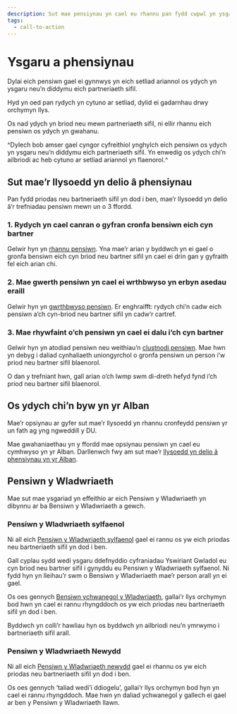 ```yaml
---
description: Sut mae pensiynau yn cael eu rhannu pan fydd cwpwl yn ysgaru neu’n dod a’u partneriaeth sifil i ben.
tags:
  - call-to-action
---
```


# Ysgaru a phensiynau

Dylai eich pensiwn gael ei gynnwys yn eich setliad ariannol os ydych yn ysgaru neu’n diddymu eich partneriaeth sifil.

Hyd yn oed pan rydych yn cytuno ar setliad, dylid ei gadarnhau drwy orchymyn llys.

Os nad ydych yn briod neu mewn partneriaeth sifil, ni ellir rhannu eich pensiwn os ydych yn gwahanu.

^Dylech bob amser gael cyngor cyfreithiol ynghylch eich pensiwn os ydych yn ysgaru neu’n diddymu eich partneriaeth sifil. Yn enwedig os ydych chi’n ailbriodi ac heb cytuno ar setliad ariannol yn flaenorol.^

## Sut mae’r llysoedd yn delio â phensiynau

Pan fydd priodas neu bartneriaeth sifil yn dod i ben, mae’r llysoedd yn delio â’r trefniadau pensiwn mewn un o 3 ffordd.

### 1. Rydych yn cael canran o gyfran cronfa bensiwn eich cyn bartner

Gelwir hyn yn [rhannu pensiwn](http://www.pensionsadvisoryservice.org.uk/about-pensions/when-things-change/when-relationships-end/pension-sharing). Yna mae’r arian y byddwch yn ei gael o gronfa bensiwn eich cyn briod neu bartner sifil yn cael ei drin gan y gyfraith fel eich arian chi.

### 2. Mae gwerth pensiwn yn cael ei wrthbwyso yn erbyn asedau eraill

Gelwir hyn yn [gwrthbwyso pensiwn](http://www.pensionsadvisoryservice.org.uk/about-pensions/when-things-change/when-relationships-end/pension-offsetting). Er enghraifft: rydych chi’n cadw eich pensiwn a’ch cyn-briod neu bartner sifil yn cadw’r cartref.

### 3. Mae rhywfaint o’ch pensiwn yn cael ei dalu i’ch cyn bartner

Gelwir hyn yn atodiad pensiwn neu weithiau’n [clustnodi pensiwn](http://www.pensionsadvisoryservice.org.uk/about-pensions/when-things-change/when-relationships-end/pension-earmarking). Mae hwn yn debyg i daliad cynhaliaeth uniongyrchol o gronfa pensiwn un person i’w priod neu bartner sifil blaenorol.

O dan y trefniant hwn, gall arian o’ch lwmp swm di-dreth hefyd fynd i’ch priod neu bartner sifil blaenorol.


## Os ydych chi’n byw yn yr Alban

Mae’r opsiynau ar gyfer sut mae’r llysoedd yn rhannu cronfeydd pensiwn yr un fath ag yng ngweddill y DU.

Mae gwahaniaethau yn y ffordd mae opsiynau pensiwn yn cael eu cymhwyso yn yr Alban. Darllenwch fwy am sut mae’r [llysoedd yn delio â phensiynau yn yr Alban](https://www.moneyadviceservice.org.uk/cy/articles/rhannu-pensiynau-wrth-ysgaru-neu-ddiddymu).


## Pensiwn y Wladwriaeth

Mae sut mae ysgariad yn effeithio ar eich Pensiwn y Wladwriaeth yn dibynnu ar ba Bensiwn y Wladwriaeth a gewch.

### Pensiwn y Wladwriaeth sylfaenol

Ni all eich [Pensiwn y Wladwriaeth sylfaenol](https://www.gov.uk/state-pension) gael ei rannu os yw eich priodas neu bartneriaeth sifil yn dod i ben.

Gall cyplau sydd wedi ysgaru ddefnyddio cyfraniadau Yswiriant Gwladol eu cyn briod neu bartner sifil i gynyddu eu Pensiwn y Wladwriaeth sylfaenol. Ni fydd hyn yn lleihau’r swm o Bensiwn y Wladwriaeth mae’r person arall yn ei gael.

Os oes gennych [Bensiwn ychwanegol y Wladwriaeth](https://www.gov.uk/additional-state-pension), gallai’r llys orchymyn bod hwn yn cael ei rannu rhyngddoch os yw eich priodas neu bartneriaeth sifil yn dod i ben.

Byddwch yn colli’r hawliau hyn os byddwch yn ailbriodi neu’n ymrwymo i bartneriaeth sifil arall.

### Pensiwn y Wladwriaeth Newydd

Ni all eich [Pensiwn y Wladwriaeth newydd](https://www.gov.uk/new-state-pension) gael ei rhannu os yw eich priodas neu bartneriaeth sifil yn dod i ben.

Os oes gennych ‘taliad wedi’i ddiogelu’, gallai’r llys orchymyn bod hyn yn cael ei rannu rhyngddoch. Mae hwn yn daliad ychwanegol y gallech ei gael ar ben y Pensiwn y Wladwriaeth llawn.
